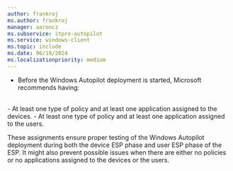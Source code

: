 ```yaml
---
author: frankroj
ms.author: frankroj
manager: aaroncz
ms.subservice: itpro-autopilot
ms.service: windows-client
ms.topic: include
ms.date: 06/19/2024
ms.localizationpriority: medium
---
```


<!-- This file is shared by the following articles:

pre-provisioning\azure-ad-join-technician-flow.md
pre-provisioning\hybrid-azure-ad-join-technician-flow.md
user-driven\azure-ad-join-deploy-device.md
user-driven\hybrid-azure-ad-join-deploy-device.md

Headings are driven by article context. -->

- Before the Windows Autopilot deployment is started, Microsoft recommends having:<br>
<br>
  - At least one type of policy and at least one application assigned to the devices.
  - At least one type of policy and at least one application assigned to the users.

  These assignments ensure proper testing of the Windows Autopilot deployment during both the device ESP phase and user ESP phase of the ESP. It might also prevent possible issues when there are either no policies or no applications assigned to the devices or the users.